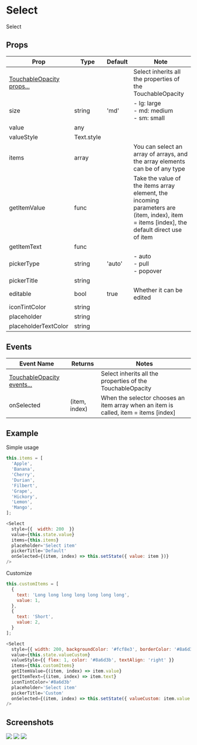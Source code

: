 # Select
Select

## Props
| Prop | Type | Default | Note |
|---|---|---|---|
| [TouchableOpacity props...](https://facebook.github.io/react-native/docs/touchableopacity.html) |  |  | Select inherits all the properties of the TouchableOpacity
| size | string | 'md' | - lg: large<br/>- md: medium<br/>- sm: small
| value | any |  | 
| valueStyle | Text.style |  | 
| items | array |  | You can select an array of arrays, and the array elements can be of any type
| getItemValue | func |  | Take the value of the items array element, the incoming parameters are (item, index), item = items [index], the default direct use of item
| getItemText | func |  | 
| pickerType | string | 'auto' | - auto<br/>- pull<br/>- popover
| pickerTitle | string |  | 
| editable | bool | true | Whether it can be edited
| iconTintColor | string |  | 
| placeholder | string |  | 
| placeholderTextColor | string |  | 

## Events
| Event Name | Returns | Notes |
|---|---|---|
| [TouchableOpacity events...](https://facebook.github.io/react-native/docs/touchableopacity.html) |  | Select inherits all the properties of the TouchableOpacity
| onSelected | (item, index) | When the selector chooses an item array when an item is called, item = items [index]

<!--
## Methods
None.

## Static Props
None.

## Static Methods
None.
-->

## Example
Simple usage
```js
this.items = [
  'Apple',
  'Banana',
  'Cherry',
  'Durian',
  'Filbert',
  'Grape',
  'Hickory',
  'Lemon',
  'Mango',
];

<Select
  style={{  width: 200  }}
  value={this.state.value}
  items={this.items}
  placeholder='Select item'
  pickerTitle='Default'
  onSelected={(item, index) => this.setState({ value: item })}
/>
```

Customize
```js
this.customItems = [
  {
    text: 'Long long long long long long long',
    value: 1,
  },
  {
    text: 'Short',
    value: 2,
  }
];

<Select
  style={{ width: 200, backgroundColor: '#fcf8e3', borderColor: '#8a6d3b'}}
  value={this.state.valueCustom}
  valueStyle={{ flex: 1, color: '#8a6d3b', textAlign: 'right' }}
  items={this.customItems}
  getItemValue={(item, index) => item.value}
  getItemText={(item, index) => item.text}
  iconTintColor='#8a6d3b'
  placeholder='Select item'
  pickerTitle='Custom'
  onSelected={(item, index) => this.setState({ valueCustom: item.value })}
/>
```


## Screenshots
![](https://github.com/rilyu/teaset/blob/master/screenshots/05-Select1.png?raw=true) ![](https://github.com/rilyu/teaset/blob/master/screenshots/05-Select2.png?raw=true)
![](https://github.com/rilyu/teaset/blob/master/screenshots/05-Select3.png?raw=true)
